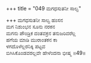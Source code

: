 +++
title = "049 ಮಗಧಸುತನೀ ಸಾಲ್ವ"

+++
ಮಗಧಸುತನೀ ಸಾಲ್ವ ಹಂಸನ   
ಮಗ ನಿಶುಂಭನ ಸೂನು ನರಕನ   
ಮಗನು ಪೌಂಡ್ರಿಕ ದಂತವಕ್ರನ ತನುಜರಿವರೆಲ್ಲ   
ಹಗೆಯ ಮಾಡಿ ಮುರಾಂತಕನ ಕಾ   
ಳಗದೊಳೆಲ್ಲರನಿಕ್ಕಿ ಪಟ್ಟವ  
ಬಿಗಿಸಿಕೊಂಡವರಲ್ಲವೇ ಹೇಳೆಂದನಾ ಭೀಷ್ಮ   ॥49॥
